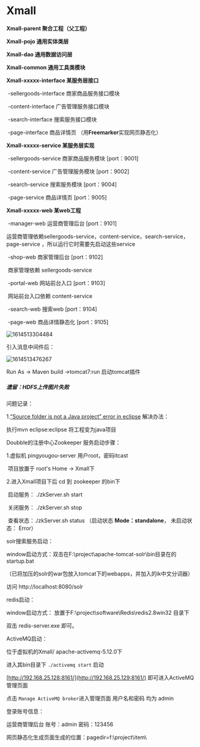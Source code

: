 # Xmall



**Xmall-parent 聚合工程（父工程）**

**Xmall-pojo 通用实体类层**

**Xmall-dao 通用数据访问层**

**Xmall-common 通用工具类模块**

**Xmall-xxxxx-interface  某服务层接口** 

​	-sellergoods-interface 商家商品服务接口模块

​	-content-interface 广告管理服务接口模块

​	-search-interface 搜索服务接口模块

​	-page-interface 商品详情页 （用**Freemarker**实现网页静态化）

**Xmall-xxxxx-service   某服务层实现**

​	-sellergoods-service 商家商品服务模块    [port：9001]

​	-content-service 广告管理服务模块   [port：9002]

​	-search-service 搜索服务模块 [port：9004]

​	-page-service 商品详情页  [port：9005]

**Xmall-xxxxx-web     某web工程**  

​	-manager-web  运营商管理后台    [port：9101]

​		运营商管理依赖sellergoods-service，content-service，search-service，page-service  ，所以运行它时需要先启动这些service

​	-shop-web  商家管理后台    [port：9102]

​		商家管理依赖 sellergoods-service

​	-portal-web  网站前台入口    [port：9103]

​		网站前台入口依赖 content-service

​	-search-web  搜索web   [port：9104]

​	-page-web   商品详情静态化  [port：9105]



![1614513304484](C:\Users\Admin\AppData\Roaming\Typora\typora-user-images\1614513304484.png)



引入消息中间件后：

![1614513476267](C:\Users\Admin\AppData\Roaming\Typora\typora-user-images\1614513476267.png)



Run As -> Maven build ->tomcat7:run 启动tomcat插件



##### 遗留：HDFS上传图片失败







问题记录：

1.[“Source folder is not a Java project” error in eclipse](https://stackoverflow.com/questions/11719545/source-folder-is-not-a-java-project-error-in-eclipse)  解决办法：

执行mvn eclipse:eclipse 将工程变为java项目







Doubble的注册中心Zookeeper 服务启动步骤：

1.虚拟机 pingyougou-server    用户root，密码itcast

​       项目放置于 root's Home ->  Xmall下

2.进入Xmall项目下后 cd 到 zookeeper 的bin下

​		启动服务： ./zkServer.sh start

​                关闭服务： ./zkServer.sh stop

​		查看状态：./zkServer.sh status （启动状态 **Mode：standalone**， 未启动状态： Error）





solr搜索服务启动：

window启动方式：双击在F:\project\apache-tomcat-solr\bin目录在的startup.bat

（已将加压的solr的war包放入tomcat下的webapps，并加入的ik中文分词器）

访问 http://localhost:8080/solr 



redis启动：

window启动方式： 放置于F:\project\software\Redis\redis2.8win32 目录下

双击 redis-server.exe 即可。



ActiveMQ启动：

位于虚拟机的Xmall/ apache-activemq-5.12.0下

进入其bin目录下  `./activemq start` 启动

[http://192.168.25.128:8161/](http://192.168.25.129:8161/)  即可进入ActiveMQ管理页面

点击 `Manage ActiveMQ broker`进入管理页面    用户名和密码  均为 admin 



登录账号信息：

运营商管理后台   账号：admin   密码：123456





网页静态化生成页面生成的位置：pagedir=f:\\project\\item\\